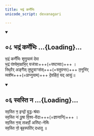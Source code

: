 ```yaml
---
title: भद्रं कर्णेभिः
unicode_script: devanagari

---
```

<div class="js_include" includetitle="true" newlevelforh1="2" unfilled url="/vedAH_Rk/shAkalam/saMhitA/vishvAsa-prastutiH/01/089/08_bhadraM_karNebhiH.md">
<details open><summary><h2>०८ भद्रं कर्णेभिः ...{Loading}...</h2></summary>


भ॒द्रं कर्णे॑भिः शृणु॒याम॑ देवा  
भ॒द्रं प॑श्येमा॒क्षभि॒र् यज॑त्राः+++(=यष्टव्याः)+++ ।  
स्थि॒रैर् अङ्गै॑स् तुष्टु॒वाꣳस॑स्+++(=स्तुवन्तः)+++ त॒नूभि॑र्  
व्यशे॑म+++(=प्राप्नुयाम)+++ दे॒वहि॑तं॒ यद् आयुः॑॥

</details>
</div>
<div class="js_include" includetitle="true" newlevelforh1="2" unfilled url="/vedAH_Rk/shAkalam/saMhitA/vishvAsa-prastutiH/01/089/06_svasti_na.md">
<details open><summary><h2>०६ स्वस्ति न ...{Loading}...</h2></summary>


स्व॒स्ति न॒ इन्द्रो॑ वृ॒द्ध-श्र॑वाः  
स्व॒स्ति नः॑ पू॒षा वि॒श्व-वे॑दाः+++(=ज्ञानानि)+++ ।  
स्व॒स्ति न॒स् तार्क्ष्यो॒ अरि॑ष्ट-नेमिः  
स्व॒स्ति नो॒ बृह॒स्पति॑र् दधातु ॥

</details>
</div> 